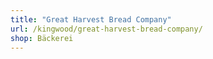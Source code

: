 ```yaml
---
title: "Great Harvest Bread Company"
url: /kingwood/great-harvest-bread-company/
shop: Bäckerei
---
```

